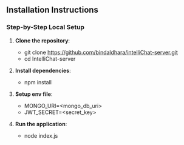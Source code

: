 ## Installation Instructions
### Step-by-Step Local Setup

1. **Clone the repository**:
   - git clone https://github.com/bindaldhara/intelliChat-server.git
   - cd IntelliChat-server
2. **Install dependencies**:
   - npm install

3. **Setup env file**:
   - MONGO_URI=<mongo_db_uri>
   - JWT_SECRET=<secret_key>
     
2. **Run the application**:
   - node index.js

